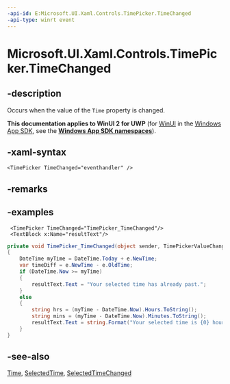 ```yaml
---
-api-id: E:Microsoft.UI.Xaml.Controls.TimePicker.TimeChanged
-api-type: winrt event
---
```


<!-- Event syntax
public event Windows.Foundation.EventHandler TimeChanged<Windows.UI.Xaml.Controls.TimePickerValueChangedEventArgs>
-->

# Microsoft.UI.Xaml.Controls.TimePicker.TimeChanged

## -description

Occurs when the value of the `Time` property is changed.

**This documentation applies to WinUI 2 for UWP** (for [WinUI](/windows/apps/winui/winui3/) in the [Windows App SDK](/windows/apps/windows-app-sdk/), see the **[Windows App SDK namespaces](/windows/windows-app-sdk/api/winrt/)**).

## -xaml-syntax

```xaml
<TimePicker TimeChanged="eventhandler" />
```

## -remarks

## -examples

```xaml
 <TimePicker TimeChanged="TimePicker_TimeChanged"/>
 <TextBlock x:Name="resultText"/>
```

```csharp
private void TimePicker_TimeChanged(object sender, TimePickerValueChangedEventArgs e)
{
    DateTime myTime = DateTime.Today + e.NewTime;
    var timeDiff = e.NewTime - e.OldTime;
    if (DateTime.Now >= myTime)
    {
        resultText.Text = "Your selected time has already past.";
    }
    else
    {
        string hrs = (myTime - DateTime.Now).Hours.ToString();
        string mins = (myTime - DateTime.Now).Minutes.ToString();
        resultText.Text = string.Format("Your selected time is {0} hours, {1} minutes from now.", hrs, mins);
    }
}
```

## -see-also

[Time](timepicker_time.md), [SelectedTime](timepicker_selectedtime.md), [SelectedTimeChanged](timepicker_selectedtimechanged.md)
